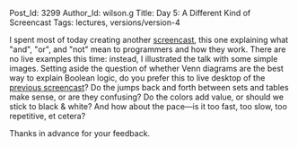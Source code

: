 Post_Id: 3299
Author_Id: wilson.g
Title: Day 5: A Different Kind of Screencast
Tags: lectures, versions/version-4

<p>I spent most of today creating another <a href="/4_0/databases/filter.html">screencast</a>, this one explaining what "and", "or", and "not" mean to programmers and how they work. There are no live examples this time: instead, I illustrated the talk with some simple images. Setting aside the question of whether Venn diagrams are the best way to explain Boolean logic, do you prefer this to live desktop of the <a href="/4_0/databases/select.html">previous screencast</a>? Do the jumps back and forth between sets and tables make sense, or are they confusing? Do the colors add value, or should we stick to black &amp; white? And how about the pace&mdash;is it too fast, too slow, too repetitive, et cetera?</p>
<p>Thanks in advance for your feedback.</p>

